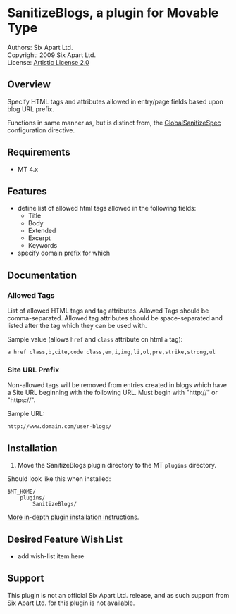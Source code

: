 # SanitizeBlogs, a plugin for Movable Type

Authors: Six Apart Ltd.  
Copyright: 2009 Six Apart Ltd.  
License: [Artistic License 2.0](http://www.opensource.org/licenses/artistic-license-2.0.php)


## Overview

Specify HTML tags and attributes allowed in entry/page fields based upon blog URL prefix.

Functions in same manner as, but is distinct from, the [GlobalSanitizeSpec](http://www.movabletype.org/config/globalsanitizespec) configuration directive.

## Requirements

* MT 4.x


## Features

* define list of allowed html tags allowed in the following fields:
    * Title
    * Body
    * Extended
    * Excerpt
    * Keywords
* specify domain prefix for which 


## Documentation

### Allowed Tags

List of allowed HTML tags and tag attributes. Allowed Tags should be comma-separated. Allowed tag attributes should be space-separated and listed after the tag which they can be used with.

Sample value (allows `href` and `class` attribute on html `a` tag):

    a href class,b,cite,code class,em,i,img,li,ol,pre,strike,strong,ul

### Site URL Prefix

Non-allowed tags will be removed from entries created in blogs which have a Site URL beginning with the following URL. Must begin with "http://" or "https://".

Sample URL:

    http://www.domain.com/user-blogs/


## Installation

1. Move the SanitizeBlogs plugin directory to the MT `plugins` directory.

Should look like this when installed:

    $MT_HOME/
        plugins/
            SanitizeBlogs/

[More in-depth plugin installation instructions](http://tinyurl.com/easy-plugin-install).


## Desired Feature Wish List

* add wish-list item here


## Support

This plugin is not an official Six Apart Ltd. release, and as such support from Six Apart Ltd. for this plugin is not available.
